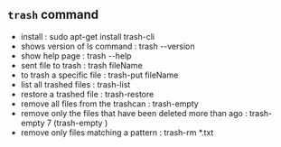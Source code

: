 ## ```trash``` command
- install : sudo apt-get install trash-cli
- shows version of ls command : trash --version
- show help page : trash --help
- sent file to trash : trash fileName
- to trash a specific file : trash-put fileName
- list all trashed files : trash-list
- restore a trashed file : trash-restore
- remove all files from the trashcan : trash-empty
- remove only the files that have been deleted more than <days> ago : trash-empty 7 (trash-empty <days>)
- remove only files matching a pattern : trash-rm  \*.txt
